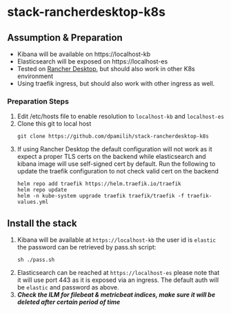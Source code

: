# stack-rancherdesktop-k8s

## Assumption & Preparation

- Kibana will be available on https://localhost-kb
- Elasticsearch will be exposed on https://localhost-es
- Tested on [Rancher Desktop](https://rancherdesktop.io/), but should also work in other K8s environment
- Using traefik ingress, but should also work with other ingress as well. 

### Preparation Steps
1. Edit /etc/hosts file to enable resolution to ```localhost-kb``` and ```localhost-es```
2. Clone this git to local host 
    ```
    git clone https://github.com/dpamilih/stack-rancherdesktop-k8s
    ```
3. If using Rancher Desktop the default configuration will not work as it expect a proper TLS certs on the backend while elasticsearch and kibana image will use self-signed cert by default. Run the following to update the traefik configuration to not check valid cert on the backend 
     ```
     helm repo add traefik https://helm.traefik.io/traefik
     helm repo update
     helm -n kube-system upgrade traefik traefik/traefik -f traefik-values.yml
     ```

## Install the stack

1. Kibana will be available at ```https://localhost-kb``` the user id is ```elastic``` the password can be retrieved by pass.sh script:
    ```
    sh ./pass.sh
    ```
2. Elasticsearch can be reached at ```https://localhost-es``` please note that it will use port 443 as it is exposed via an ingress. The default auth will be ```elastic``` and password as above.
3. ***Check the ILM for filebeat & metricbeat indices, make sure it will be deleted after certain period of time***

